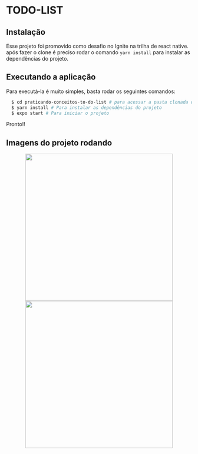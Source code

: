# TODO-LIST



## Instalação

Esse projeto foi promovido como desafio no Ignite na trilha de react native. após fazer o clone é preciso rodar o comando  `yarn install` para instalar as dependências do projeto. 


## Executando a aplicação

Para executá-la é muito simples, basta rodar os seguintes comandos:
```sh
  $ cd praticando-conceitos-to-do-list # para acessar a pasta clonada do git
  $ yarn install # Para instalar as dependências do projeto
  $ expo start # Para iniciar o projeto
```
Pronto!!

## Imagens do projeto rodando

<div align="center">
    <img src="assets/images/tela1.png" width="400px"/>
</div>

<div align="center">
    <img src="assets/images/tela2.png" width="400px"/>
</div>